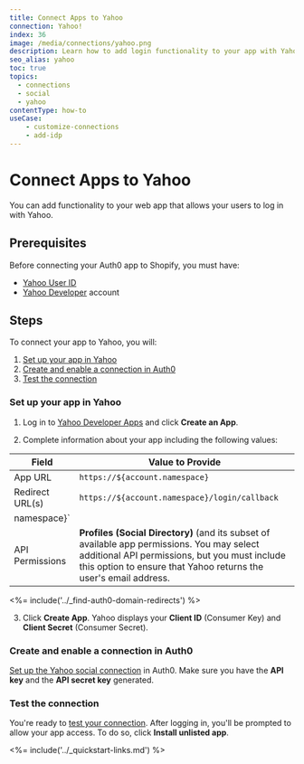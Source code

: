 ```yaml
---
title: Connect Apps to Yahoo
connection: Yahoo!
index: 36
image: /media/connections/yahoo.png
description: Learn how to add login functionality to your app with Yahoo. You will need to obtain a Consumer Key and Consumer Secret for Yahoo.
seo_alias: yahoo
toc: true
topics:
  - connections
  - social
  - yahoo
contentType: how-to
useCase:
    - customize-connections
    - add-idp
---
```

# Connect Apps to Yahoo

You can add functionality to your web app that allows your users to log in with Yahoo. 

## Prerequisites

Before connecting your Auth0 app to Shopify, you must have:

* [Yahoo User ID](https://login.yahoo.com)
* [Yahoo Developer](https://developer.yahoo.com/) account

## Steps

To connect your app to Yahoo, you will:

1. [Set up your app in Yahoo](#set-up-your-app-in-yahoo)
2. [Create and enable a connection in Auth0](#create-and-enable-a-connection-in-auth0)
3. [Test the connection](#test-the-connection)

### Set up your app in Yahoo

1. Log in to [Yahoo Developer Apps](https://developer.yahoo.com/apps/) and click **Create an App**.

2. Complete information about your app including the following values:

| Field | Value to Provide |
| - | - |
| App URL | `https://${account.namespace}` |
| Redirect URL(s) | `https://${account.namespace}/login/callback` |
namespace}` |
| API Permissions | **Profiles (Social Directory)** (and its subset of available app permissions. You may select additional API permissions, but you must include this option to ensure that Yahoo returns the user's email address. |

<%= include('../_find-auth0-domain-redirects') %>

3. Click **Create App**. Yahoo displays your **Client ID** (Consumer Key) and **Client Secret** (Consumer Secret). 

### Create and enable a connection in Auth0

[Set up the Yahoo social connection](/dashboard/guides/connections/set-up-connections-social) in Auth0. Make sure you have the **API key** and the **API secret key** generated.

### Test the connection

You're ready to [test your connection](/dashboard/guides/connections/test-connections-social). After logging in, you'll be prompted to allow your app access. To do so, click **Install unlisted app**.

<%= include('../_quickstart-links.md') %>
